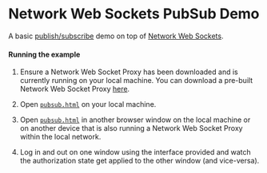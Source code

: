 Network Web Sockets PubSub Demo
===

A basic [publish/subscribe](https://en.wikipedia.org/wiki/Publish–subscribe_pattern) demo on top of [Network Web Sockets](https://github.com/namedwebsockets/networkkwebsockets).

#### Running the example

1. Ensure a Network Web Socket Proxy has been downloaded and is currently running on your local machine. You can download a pre-built Network Web Socket Proxy [here](https://github.com/namedwebsockets/networkwebsockets/releases).

2. Open [`pubsub.html`](http://namedwebsockets.github.io/networkwebsockets/examples/pubsub/pubsub.html) on your local machine.

3. Open [`pubsub.html`](http://namedwebsockets.github.io/networkwebsockets/examples/pubsub/pubsub.html) in another browser window on the local machine or on another device that is also running a Network Web Socket Proxy within the local network.

4. Log in and out on one window using the interface provided and watch the authorization state get applied to the other window (and vice-versa).
